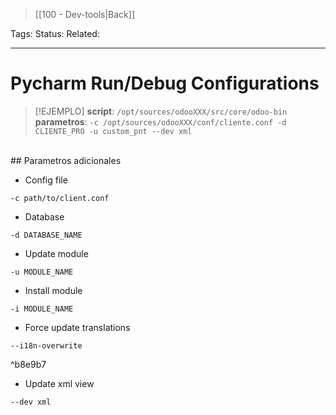 > [[100 - Dev-tools|Back]]

Tags: 
Status: 
Related: 

___

# Pycharm Run/Debug Configurations

> [!EJEMPLO]
> **script**: `/opt/sources/odooXXX/src/core/odoo-bin`
> **parametros**: `-c /opt/sources/odooXXX/conf/cliente.conf -d CLIENTE_PRO -u custom_pnt --dev xml`

<br>
## Parametros adicionales  

- Config file
```
-c path/to/client.conf
```
- Database
```
-d DATABASE_NAME	
```
- Update module
```
-u MODULE_NAME
```
- Install module
```
-i MODULE_NAME
```
- Force update translations

```
--i18n-overwrite
```

^b8e9b7

 - Update xml view
```
--dev xml
```

